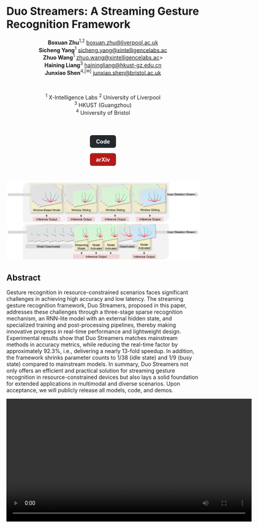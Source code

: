 # Duo Streamers: A Streaming Gesture Recognition Framework

<div align="center" style="max-width: 16cm; margin: auto;" markdown="1">

  
**Boxuan Zhu**<sup>1,2</sup> <boxuan.zhu@liverpool.ac.uk>  
**Sicheng Yang**<sup>1</sup> <sicheng.yang@xintelligencelabs.ac>  
**Zhuo Wang**<sup>1</sup> zhuo.wang@xintelligencelabs.ac>  
**Haining Liang**<sup>3</sup> <hainingliang@hkust-gz.edu.cn>  
**Junxiao Shen**<sup>4,[&#9993;]</sup> <junxiao.shen@bristol.ac.uk>

<br/>

<sup>1</sup> X-Intelligence Labs
<sup>2</sup> University of Liverpool  
<sup>3</sup> HKUST (Guangzhou)  
<sup>4</sup> University of Bristol  

<br/>

</div>

<div align="center" style="margin-top: 20px; margin-bottom: 40px;">
  <!-- “Code” -->
  <a href="https://github.com/JulienInWired/Duo-Streamers"
     style="text-decoration: none;
            display: inline-block;
            margin: 0 10px;
            padding: 8px 16px;
            background: #24292e;  /* GitHub */
            color: #ffffff;
            border-radius: 6px;
            font-weight: bold;">
    <!-- Pic or Font Awesome -->
    Code
  </a>

  <!-- “arXiv” -->
  <a href="https://arxiv.org/abs/2502.12297"
     style="text-decoration: none;
            display: inline-block;
            margin: 0 10px;
            padding: 8px 16px;
            background: #b31b1b;  /* arXiv */
            color: #ffffff;
            border-radius: 6px;
            font-weight: bold;">
    <!-- <svg> -->
    arXiv
  </a>
</div>

<div align="center">
  <img src="pics/teaserstreamers.jpg" alt="teaserstreamer" width="700px" />
</div>



## Abstract

Gesture recognition in resource-constrained scenarios faces significant challenges in achieving high accuracy and low latency. The streaming gesture recognition framework, Duo Streamers, proposed in this paper, addresses these challenges through a three-stage sparse recognition mechanism, an RNN-lite model with an external hidden state, and specialized training and post-processing pipelines, thereby making innovative progress in real-time performance and lightweight design. Experimental results show that Duo Streamers matches mainstream methods in accuracy metrics, while reducing the real-time factor by approximately 92.3\%, i.e., delivering a nearly 13-fold speedup. In addition, the framework shrinks parameter counts to 1/38 (idle state) and 1/9 (busy state) compared to mainstream models. In summary, Duo Streamers not only offers an efficient and practical solution for streaming gesture recognition in resource-constrained devices but also lays a solid foundation for extended applications in multimodal and diverse scenarios. Upon acceptance, we will publicly release all models, code, and demos.

<div align="center">
  <video width="640" controls>
    <source src="DuoStreamers_Visualization.mp4" type="video/mp4">
  </video>
</div>

